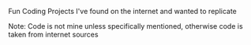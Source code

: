 Fun Coding Projects I've found on the internet and wanted to replicate

Note: Code is not mine unless specifically mentioned, otherwise code is taken from internet sources
